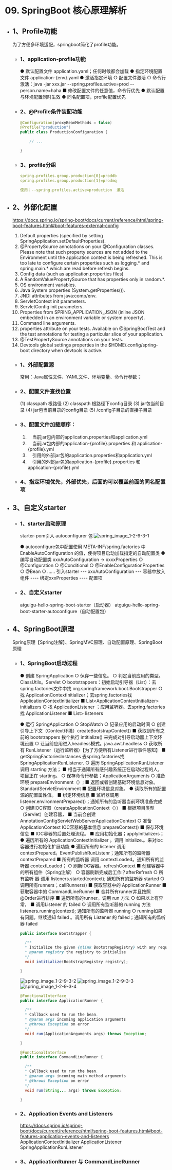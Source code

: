# 09. SpringBoot 核心原理解析
  - ## 1、Profile功能
    为了方便多环境适配，springboot简化了profile功能。
    - ### 1、application-profile功能
      ● 默认配置文件  application.yaml；任何时候都会加载
      ● 指定环境配置文件  application-{env}.yaml
      ● 激活指定环境
        ○ 配置文件激活
        ○ 命令行激活：java -jar xxx.jar --spring.profiles.active=prod  --person.name=haha
          ■ 修改配置文件的任意值，命令行优先
      ● 默认配置与环境配置同时生效
      ● 同名配置项，profile配置优先

    - ### 2、@Profile条件装配功能
      ```java
      @Configuration(proxyBeanMethods = false)
      @Profile("production")
      public class ProductionConfiguration {

          // ...

      }
      ```

    - ### 3、profile分组
      ```yaml
      spring.profiles.group.production[0]=proddb
      spring.profiles.group.production[1]=prodmq

      使用：--spring.profiles.active=production  激活
      ```
  
  - ## 2、外部化配置
    https://docs.spring.io/spring-boot/docs/current/reference/html/spring-boot-features.html#boot-features-external-config

    1. Default properties (specified by setting SpringApplication.setDefaultProperties).
    2. @PropertySource annotations on your @Configuration classes. Please note that such property sources are not added to the Environment until the application context is being refreshed. This is too late to configure certain properties such as logging.* and spring.main.* which are read before refresh begins.
    3. Config data (such as application.properties files)
    4. A RandomValuePropertySource that has properties only in random.*.
    5. OS environment variables.
    6. Java System properties (System.getProperties()).
    7. JNDI attributes from java:comp/env.
    8. ServletContext init parameters.
    9. ServletConfig init parameters.
    10. Properties from SPRING_APPLICATION_JSON (inline JSON embedded in an environment variable or system property).
    11. Command line arguments.
    12. properties attribute on your tests. Available on @SpringBootTest and the test annotations for testing a particular slice of your application.
    13. @TestPropertySource annotations on your tests.
    14. Devtools global settings properties in the $HOME/.config/spring-boot directory when devtools is active.

    - ### 1、外部配置源
      常用：Java属性文件、YAML文件、环境变量、命令行参数；

    - ### 2、配置文件查找位置
      (1) classpath 根路径
      (2) classpath 根路径下config目录
      (3) jar包当前目录
      (4) jar包当前目录的config目录
      (5) /config子目录的直接子目录

    - ### 3、配置文件加载顺序：
      1. 　当前jar包内部的application.properties和application.yml
      2. 　当前jar包内部的application-{profile}.properties 和 application-{profile}.yml
      3. 　引用的外部jar包的application.properties和application.yml
      4. 　引用的外部jar包的application-{profile}.properties 和 application-{profile}.yml
    - ### 4、指定环境优先，外部优先，后面的可以覆盖前面的同名配置项
  
  - ## 3、自定义starter
    - ### 1、starter启动原理
      starter-pom引入 autoconfigurer 包
      ![spring_image_1-2-9-3-1](./spring_image_1-2-9-3-1.png)

      ● autoconfigure包中配置使用 META-INF/spring.factories 中 EnableAutoConfiguration 的值，使得项目启动加载指定的自动配置类
      ● 编写自动配置类 xxxAutoConfiguration -> xxxxProperties
        ○ @Configuration
        ○ @Conditional
        ○ @EnableConfigurationProperties
        ○ @Bean
        ○ ......
      引入starter --- xxxAutoConfiguration --- 容器中放入组件 ---- 绑定xxxProperties ---- 配置项
    - ### 2、自定义starter
      atguigu-hello-spring-boot-starter（启动器）
      atguigu-hello-spring-boot-starter-autoconfigure（自动配置包）

  - ## 4、SpringBoot原理
    Spring原理【Spring注解】、SpringMVC原理、自动配置原理、SpringBoot原理
    - ### 1、SpringBoot启动过程
      ● 创建 SpringApplication
        ○ 保存一些信息。
        ○ 判定当前应用的类型。ClassUtils。Servlet
        ○ bootstrappers：初始启动引导器（List<Bootstrapper>）：去spring.factories文件中找 org.springframework.boot.Bootstrapper
        ○ 找 ApplicationContextInitializer；去spring.factories找 ApplicationContextInitializer
          ■ List<ApplicationContextInitializer<?>> initializers
        ○ 找 ApplicationListener  ；应用监听器。去spring.factories找 ApplicationListener
          ■ List<ApplicationListener<?>> listeners

      ● 运行 SpringApplication
        ○ StopWatch
        ○ 记录应用的启动时间
        ○ 创建引导上下文（Context环境）createBootstrapContext()
          ■ 获取到所有之前的 bootstrappers 挨个执行 intitialize() 来完成对引导启动器上下文环境设置
        ○ 让当前应用进入headless模式。java.awt.headless
        ○ 获取所有 RunListener（运行监听器）【为了方便所有Listener进行事件感知】
          ■ getSpringFactoriesInstances 去spring.factories找 SpringApplicationRunListener. 
        ○ 遍历 SpringApplicationRunListener 调用 starting 方法；
          ■ 相当于通知所有感兴趣系统正在启动过程的人，项目正在 starting。
        ○ 保存命令行参数；ApplicationArguments
        ○ 准备环境 prepareEnvironment（）;
          ■ 返回或者创建基础环境信息对象。StandardServletEnvironment
          ■ 配置环境信息对象。
            ● 读取所有的配置源的配置属性值。
          ■ 绑定环境信息
          ■ 监听器调用 listener.environmentPrepared()；通知所有的监听器当前环境准备完成
        ○ 创建IOC容器（createApplicationContext（））
          ■ 根据项目类型（Servlet）创建容器，
          ■ 当前会创建 AnnotationConfigServletWebServerApplicationContext
        ○ 准备ApplicationContext IOC容器的基本信息   prepareContext()
          ■ 保存环境信息
          ■ IOC容器的后置处理流程。
          ■ 应用初始化器；applyInitializers；
            ● 遍历所有的 ApplicationContextInitializer 。调用 initialize.。来对ioc容器进行初始化扩展功能
            ● 遍历所有的 listener 调用 contextPrepared。EventPublishRunListenr；通知所有的监听器contextPrepared
          ■ 所有的监听器 调用 contextLoaded。通知所有的监听器 contextLoaded；
        ○ 刷新IOC容器。refreshContext
          ■ 创建容器中的所有组件（Spring注解）
        ○ 容器刷新完成后工作？afterRefresh
        ○ 所有监听 器 调用 listeners.started(context); 通知所有的监听器 started
        ○ 调用所有runners；callRunners()
          ■ 获取容器中的 ApplicationRunner 
          ■ 获取容器中的  CommandLineRunner
          ■ 合并所有runner并且按照@Order进行排序
          ■ 遍历所有的runner。调用 run 方法
        ○ 如果以上有异常，
          ■ 调用Listener 的 failed
        ○ 调用所有监听器的 running 方法  listeners.running(context); 通知所有的监听器 running 
        ○ running如果有问题。继续通知 failed 。调用所有 Listener 的 failed；通知所有的监听器 failed

      ```java
      public interface Bootstrapper {

        /**
        * Initialize the given {@link BootstrapRegistry} with any required registrations.
        * @param registry the registry to initialize
        */
        void intitialize(BootstrapRegistry registry);

      }
      ```

      ![spring_image_1-2-9-3-2](./spring_image_1-2-9-3-2.png)
      ![spring_image_1-2-9-3-3](./spring_image_1-2-9-3-3.png)
      ![spring_image_1-2-9-3-4](./spring_image_1-2-9-3-4.png)
  
      ```java
      @FunctionalInterface
      public interface ApplicationRunner {

        /**
        * Callback used to run the bean.
        * @param args incoming application arguments
        * @throws Exception on error
        */
        void run(ApplicationArguments args) throws Exception;

      }
      ```

      ```java
      @FunctionalInterface
      public interface CommandLineRunner {

        /**
        * Callback used to run the bean.
        * @param args incoming main method arguments
        * @throws Exception on error
        */
        void run(String... args) throws Exception;

      }
      ```
    
    - ### 2、Application Events and Listeners
      https://docs.spring.io/spring-boot/docs/current/reference/html/spring-boot-features.html#boot-features-application-events-and-listeners
      ApplicationContextInitializer
      ApplicationListener
      SpringApplicationRunListener
    - ### 3、ApplicationRunner 与 CommandLineRunner